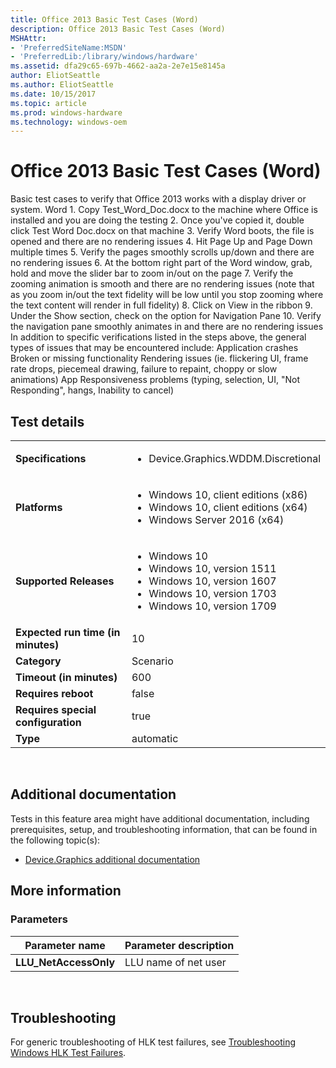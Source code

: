 ```yaml
---
title: Office 2013 Basic Test Cases (Word)
description: Office 2013 Basic Test Cases (Word)
MSHAttr:
- 'PreferredSiteName:MSDN'
- 'PreferredLib:/library/windows/hardware'
ms.assetid: dfa29c65-697b-4662-aa2a-2e7e15e8145a
author: EliotSeattle
ms.author: EliotSeattle
ms.date: 10/15/2017
ms.topic: article
ms.prod: windows-hardware
ms.technology: windows-oem
---
```


# <span id="p_hlk_test.bcc2b44b-8330-47c2-812e-9eb11a81f928"></span>Office 2013 Basic Test Cases (Word)


Basic test cases to verify that Office 2013 works with a display driver or system. Word 1. Copy Test\_Word\_Doc.docx to the machine where Office is installed and you are doing the testing 2. Once you've copied it, double click Test Word Doc.docx on that machine 3. Verify Word boots, the file is opened and there are no rendering issues 4. Hit Page Up and Page Down multiple times 5. Verify the pages smoothly scrolls up/down and there are no rendering issues 6. At the bottom right part of the Word window, grab, hold and move the slider bar to zoom in/out on the page 7. Verify the zooming animation is smooth and there are no rendering issues (note that as you zoom in/out the text fidelity will be low until you stop zooming where the text content will render in full fidelity) 8. Click on View in the ribbon 9. Under the Show section, check on the option for Navigation Pane 10. Verify the navigation pane smoothly animates in and there are no rendering issues In addition to specific verifications listed in the steps above, the general types of issues that may be encountered include: Application crashes Broken or missing functionality Rendering issues (ie. flickering UI, frame rate drops, piecemeal drawing, failure to repaint, choppy or slow animations) App Responsiveness problems (typing, selection, UI, "Not Responding", hangs, Inability to cancel)

## Test details
|||
|---|---|
| **Specifications**  | <ul><li>Device.Graphics.WDDM.Discretional</li></ul> |  
| **Platforms**   | <ul><li>Windows 10, client editions (x86)</li><li>Windows 10, client editions (x64)</li><li>Windows Server 2016 (x64)</li></ul> |
| **Supported Releases** | <ul><li>Windows 10</li><li>Windows 10, version 1511</li><li>Windows 10, version 1607</li><li>Windows 10, version 1703</li><li>Windows 10, version 1709</li></ul> |
|**Expected run time (in minutes)**| 10 |
|**Category**| Scenario |
|**Timeout (in minutes)**| 600 |
|**Requires reboot**| false |
|**Requires special configuration**| true |
|**Type**| automatic |

 

## <span id="Additional_documentation"></span><span id="additional_documentation"></span><span id="ADDITIONAL_DOCUMENTATION"></span>Additional documentation


Tests in this feature area might have additional documentation, including prerequisites, setup, and troubleshooting information, that can be found in the following topic(s):

-   [Device.Graphics additional documentation](device-graphics-additional-documentation.md)

## <span id="More_information"></span><span id="more_information"></span><span id="MORE_INFORMATION"></span>More information


### <span id="Parameters"></span><span id="parameters"></span><span id="PARAMETERS"></span>Parameters

| Parameter name         | Parameter description |
|------------------------|-----------------------|
| **LLU\_NetAccessOnly** | LLU name of net user  |

 

## <span id="Troubleshooting"></span><span id="troubleshooting"></span><span id="TROUBLESHOOTING"></span>Troubleshooting


For generic troubleshooting of HLK test failures, see [Troubleshooting Windows HLK Test Failures](..\user\troubleshooting-windows-hlk-test-failures.md).

 

 






